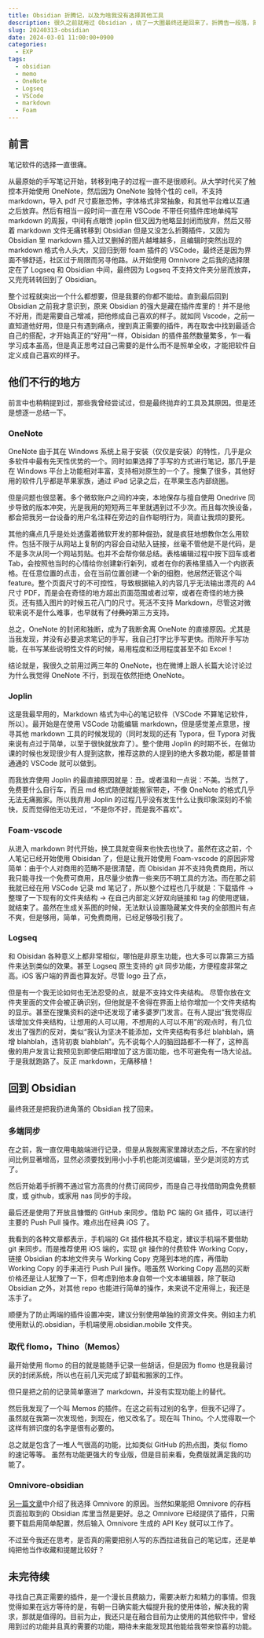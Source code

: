 ```yaml
---
title: Obsidian 折腾记，以及为啥我没有选择其他工具
description: 很久之前就用过 Obsidian ，绕了一大圈最终还是回来了。折腾告一段落，简单记录一下。
slug: 20240313-obsidian
date: 2024-03-01 11:00:00+0900
categories:
  - EXP
tags:
  - obsidian
  - memo
  - OneNote
  - Logseq
  - VSCode
  - markdown
  - Foam
---
```


## 前言

笔记软件的选择一直很痛。

从最原始的手写笔记开始，转移到电子的过程一直不是很顺利。从大学时代买了触控本开始使用 OneNote，然后因为 OneNote 独特个性的 cell，不支持 markdown，导入 pdf 尺寸膨胀恐怖，字体格式非常抽象，和其他平台难以互通之后放弃。然后有相当一段时间一直在用 VSCode 不带任何插件库地单纯写 markdown 的周报，中间有点眼馋 joplin 但又因为他略显封闭而放弃，然后又带着 markdown 文件无痛转移到 Obsidian 但是又没怎么折腾插件，又因为 Obsidian 里 markdown 插入过又删掉的图片越堆越多，且编辑时突然出现的 markdown 格式令人头大，又回归到带 foam 插件的 VSCode，最终还是因为界面不够舒适，社区过于局限而另寻他路。从开始使用 Omnivore 之后我的选择限定在了 Logseq 和 Obsidian 中间，最终因为 Logseq 不支持文件夹分层而放弃，又兜兜转转回到了 Obsidian。

整个过程就突出一个什么都想要，但是我要的你都不能给。直到最后回到 Obsidian 之前我才意识到，原来 Obsidian 的强大是藏在插件库里的！并不是他不好用，而是需要自己增减，把他修成自己喜欢的样子。就如同 Vscode，之前一直知道他好用，但是只有遇到痛点，搜到真正需要的插件，再在取舍中找到最适合自己的搭配，才开始真正的“好用”一样，Obisidan 的插件虽然数量繁多，乍一看学习成本虽高，但是真正思考过自己需要的是什么而不是照单全收，才能把软件自定义成自己喜欢的样子。

## 他们不行的地方

前言中也稍稍提到过，那些我曾经尝试过，但是最终抛弃的工具及其原因。但是还是想逐一总结一下。

### OneNote

OneNote 由于其在 Windows 系统上易于安装（仅仅是安装）的特性，几乎是众多软件中最有先天性优势的一个。同时如果选择了手写的方式进行笔记，那几乎是在 Windows 平台上功能相对丰富，支持相对原生的一个了。搜集了很多，其他好用的软件几乎都是苹果家族，通过 iPad 记录之后，在苹果生态内部绕圈。

但是问题也很显著。多个微软账户之间的冲突，本地保存与擅自使用 Onedrive 同步导致的版本冲突，光是我用的短短两三年里就遇到过不少次。而且每次换设备，都会把我另一台设备的用户名注释在旁边的自作聪明行为，简直让我烦的要死。

其他的痛点几乎是处处透露着微软开发的那种倔劲，就是疯狂地想教你怎么用软件。包括不限于从网站上复制的内容会自动贴入链接，丝毫不管他是不是代码，是不是多次从同一个网站剪贴。也并不会帮你做总结。表格编辑过程中按下回车或者 Tab，会按照他当时的心情给你创建新行新列，或者在你的表格里插入一个内嵌表格。在任意位置的点击，会在当前位置创建一个新的细胞，他居然还管这个叫 feature。整个页面尺寸的不可控性，导致根据输入的内容几乎无法输出漂亮的 A4 尺寸 PDF，而是会在奇怪的地方超出页面范围或者过窄，或者在奇怪的地方换页。还有插入图片的时候五花八门的尺寸。死活不支持 Markdown，尽管这对微软来说不是什么难事，也早就有了~~付费的~~第三方支持。

总之，OneNote 的封闭和独断，成为了我断舍离 OneNote 的直接原因。尤其是当我发现，并没有必要追求笔记的手写，我自己打字比手写更快。而除开手写功能，在书写某些说明性文件的时候，易用程度和泛用程度甚至不如 Excel！

结论就是，我很久之前用过两三年的 OneNote，也在微博上跟人长篇大论讨论过为什么我觉得 OneNote 不行，到现在依然拒绝 OneNote。

### Joplin

这是我最早用的，Markdown 格式为中心的笔记软件（VSCode 不算笔记软件，所以）。最开始是在使用 VSCode 功能编辑 markdown，但是感觉差点意思，搜寻其他 markdown 工具的时候发现的（同时发现的还有 Typora，但 Typora 对我来说有点过于简单，以至于很快就放弃了）。整个使用 Joplin 的时期不长，在做功课的时候也发现很少有人提到这款，推荐这款的人提到的绝大多数功能，都是普普通通的 VSCode 就可以做到。

而我放弃使用 Joplin 的最直接原因就是：丑。或者温和一点说：不美。当然了，免费要什么自行车，而且 md 格式随便就能搬家带走，不像 OneNote 的格式几乎无法无痛搬家。所以我弃用 Joplin 的过程几乎没有发生什么让我印象深刻的不愉快，反而觉得他无功无过，“不是你不好，而是我不喜欢”。

### Foam-vscode

从进入 markdown 时代开始，换工具就变得来也快去也快了。虽然在这之前，个人笔记已经开始使用 Obisidan 了，但是让我开始使用 Foam-vscode 的原因非常简单：由于个人对商用的范畴不是很清楚，而 Obisidan 并不支持免费商用，所以我只能寻找一个免费可商用，且尽量少依靠一些来历不明工具的方法。而在那之前我就已经在用 VSCode 记录 md 笔记了，所以整个过程也几乎就是：下载插件 → 整理了一下现有的文件夹结构 → 在自己内部定义好双向链接和 tag 的使用逻辑，就结束了。虽然在生成关系图的时候，无法默认设置隐藏某文件夹的全部图片有点不爽，但是够用，简单，可免费商用，已经足够吸引我了。

### Logseq

和 Obisidan 各种意义上都非常相似，哪怕是非原生功能，也大多可以靠第三方插件来达到类似的效果。甚至 Logseq 原生支持的 git 同步功能，方便程度非常之高。iOS 客户端的界面也算友好。尽管 logo 丑了点，

但是有一个我无论如何也无法忍受的点，就是不支持文件夹结构。
尽管你放在文件夹里面的文件会被正确识别，但他就是不舍得在界面上给你增加一个文件夹结构的显示。甚至在搜集资料的途中还发现了诸多婆罗门发言。在有人提出“我觉得应该增加文件夹结构，让想用的人可以用，不想用的人可以不用”的观点时，有几位发出了强烈的反对，类似“我认为坚决不能添加，文件夹结构有多烂 blahblah，熵增 blahblah，违背初衷 blahblah”。先不说每个人的脑回路都不一样了，这种高傲的用户发言让我预见到即使后期增加了这方面功能，也不可避免有一场大论战。于是我就跑路了。反正 markdown，无痛移植！

## 回到 Obsidian

最终我还是把我扔进角落的 Obsidian 找了回来。

### 多端同步

在之前，我一直仅用电脑端进行记录，但是从我脱离家里蹲状态之后，不在家的时间比例显著增高，显然必须要找到用小小手机也能浏览编辑，至少是浏览的方式了。

然后开始着手折腾不通过官方高贵的付费订阅同步，而是自己寻找借助网盘免费额度，或 github，或家用 nas 同步的手段。

最后还是使用了开放且慷慨的 GitHub 来同步。借助 PC 端的 Git 插件，可以进行主要的 Push Pull 操作。难点出在经典 iOS 了。

我看到的各种文章都表示，手机端的 Git 插件极其不稳定，建议手机端不要借助 git 来同步。而是推荐使用 iOS 端的，实现 git 操作的付费软件 Working Copy，链接 Obsidian 的本地文件夹与 Working Copy 克隆到本地的库，再借助 Working Copy 的手来进行 Push Pull 操作。嗯虽然 Working Copy 高昂的买断价格还是让人犹豫了一下，但考虑到他本身自带一个文本编辑器，除了联动 Obsidian 之外，对其他 repo 也能进行简单的操作，未来说不定用得上，我还是冻手了。

顺便为了防止两端的插件设置冲突，建议分别使用单独的资源文件夹。例如主力机使用默认的.obsidian，手机端使用.obsidian.mobile 文件夹。

### 取代 flomo，Thino（Memos）

最开始使用 flomo 的目的就是能随手记录一些胡话，但是因为 flomo 也是我最讨厌的封闭系统，所以也在前几天完成了卸载和搬家的工作。

但只是把之前的记录简单塞进了 markdown，并没有实现功能上的替代。

然后我发现了一个叫 Memos 的插件。在这之前有过别的名字，但我不记得了。虽然就在我第一次发现他，到现在，他又改名了。现在叫 Thino。个人觉得取一个这样有辨识度的名字是很有必要的。

总之就是包含了一堆人气很高的功能，比如类似 GitHub 的热点图，类似 flomo 的速记等等。
虽然有功能更强大的专业版，但是目前来看，免费版就满足我的功能了。

### Omnivore-obsidian

[另一篇文章](https://deepseaxx.com/p/20240313-omnivore/)中介绍了我选择 Omnivore 的原因。当然如果能把 Omnivore 的存档页面拉取到的 Obsidian 库里当然是更好。总之 Omnivore 已经提供了插件，只需要下载启用简单配置，然后输入 Omnivore 生成的 API Key 就可以工作了。

不过至今我还在思考，是否真的需要把别人写的东西拉进我自己的笔记库，还是单纯把他当作收藏和提醒比较好？

## 未完待续

寻找自己真正需要的插件，是一个漫长且费脑力，需要决断力和精力的事情。但我觉得如果在远方等待的是，有朝一日确实能大幅提升我的使用体验，解决我的需求，那就是值得的。目前为止，我还只是在融合目前为止使用的其他软件中，曾经用到过的功能并且真的需要的功能，期待未来能发现其他能给我带来惊喜的功能。
